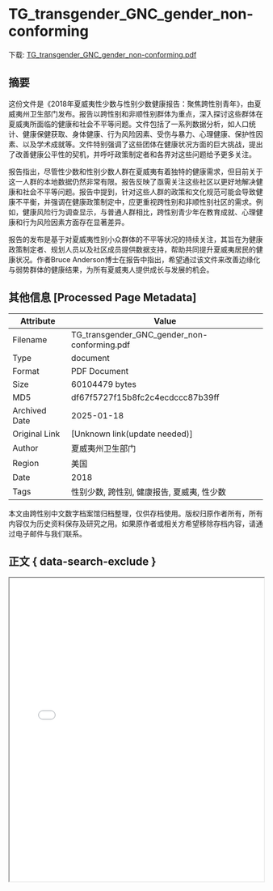 # TG_transgender_GNC_gender_non-conforming

<!-- tcd_download_link -->
下载: <a href="../TG_transgender_GNC_gender_non-conforming.pdf" download>TG_transgender_GNC_gender_non-conforming.pdf</a>
<!-- tcd_download_link_end -->

## 摘要

<!-- tcd_abstract -->
这份文件是《2018年夏威夷性少数与性别少数健康报告：聚焦跨性别青年》，由夏威夷州卫生部门发布。报告以跨性别和非顺性别群体为重点，深入探讨这些群体在夏威夷所面临的健康和社会不平等问题。文件包括了一系列数据分析，如人口统计、健康保健获取、身体健康、行为风险因素、受伤与暴力、心理健康、保护性因素、以及学术成就等。文件特别强调了这些团体在健康状况方面的巨大挑战，提出了改善健康公平性的契机，并呼吁政策制定者和各界对这些问题给予更多关注。

报告指出，尽管性少数和性别少数人群在夏威夷有着独特的健康需求，但目前关于这一人群的本地数据仍然非常有限。报告反映了亟需关注这些社区以更好地解决健康和社会不平等问题。报告中提到，针对这些人群的政策和文化规范可能会导致健康不平衡，并强调在健康政策制定中，应更重视跨性别和非顺性别社区的需求。例如，健康风险行为调查显示，与普通人群相比，跨性别青少年在教育成就、心理健康和行为风险因素方面存在显著差异。

报告的发布是基于对夏威夷性别小众群体的不平等状况的持续关注，其旨在为健康政策制定者、规划人员以及社区成员提供数据支持，帮助共同提升夏威夷居民的健康状况。作者Bruce Anderson博士在报告中指出，希望通过该文件来改善边缘化与弱势群体的健康结果，为所有夏威夷人提供成长与发展的机会。

<!-- tcd_abstract_end -->

## 其他信息 [Processed Page Metadata]

| Attribute       | Value                                  |
|-----------------|----------------------------------------|
| Filename        | TG_transgender_GNC_gender_non-conforming.pdf                             |
| Type            | document                                 |
| Format          | PDF Document                               |
| Size            | 60104479 bytes                           |
| MD5             | df67f5727f15b8fc2c4ecdccc87b39ff                                  |
| Archived Date   | 2025-01-18                             |
| Original Link   | [Unknown link(update needed)]                         |
| Author          | 夏威夷州卫生部门                               |
| Region          | 美国                               |
| Date            | 2018                                 |
| Tags            | 性别少数, 跨性别, 健康报告, 夏威夷, 性少数                                 |

本文由跨性别中文数字档案馆归档整理，仅供存档使用。版权归原作者所有，所有内容仅为历史资料保存及研究之用。如果原作者或相关方希望移除存档内容，请通过电子邮件与我们联系。

## 正文 { data-search-exclude }

<!-- tcd_main_text -->
<iframe src="../TG_transgender_GNC_gender_non-conforming.pdf" width="100%" height="600px">
    <p>无法显示PDF，请下载查看。</p>
</iframe>
<!-- tcd_main_text_end -->

